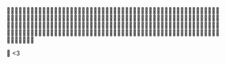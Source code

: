 🐌🐌🐌🐌🐌🐌🐌🐌🐌🐌🐌🐌🐌🐌🐌🐌🐌🐌🐌🐌🐌🐌🐌🐌🐌🐌🐌🐌🐌🐌🐌🐌🐌🐌🐌🐌🐌🐌🐌🐌🐌🐌🐌🐌🐌🐌🐌🐌🐌🐌🐌🐌🐌🐌🐌🐌🐌🐌🐌🐌🐌🐌🐌🐌🐌🐌🐌🐌🐌🐌🐌🐌🐌🐌🐌🐌🐌🐌🐌🐌🐌🐌🐌🐌🐌🐌🐌🐌🐌🐌🐌🐌🐌🐌🐌🐌🐌🐌🐌🐌🐌🐌🐌🐌🐌🐌🐌🐌🐌🐌🐌🐌🐌🐌🐌🐌🐌🐌🐌🐌🐌🐌🐌🐌🐌🐌🐌🐌🐌🐌🐌🐌🐌🐌🐌🐌🐌🐌🐌🐌🐌🐌🐌🐌🐌🐌🐌🐌🐌🐌🐌🐌🐌🐌🐌🐌🐌🐌🐌🐌🐌🐌🐌🐌🐌🐌🐌🐌🐌🐌🐌🐌🐌🐌🐌🐌🐌🐌🐌🐌🐌🐌🐌🐌🐌🐌🐌🐌🐌🐌🐌🐌🐌🐌🐌🐌🐌🐌🐌🐌🐌🐌🐌🐌🐌🐌🐌🐌🐌🐌🐌🐌🐌🐌🐌🐌🐌🐌🐌🐌🐌🐌🐌



🥒 <3
